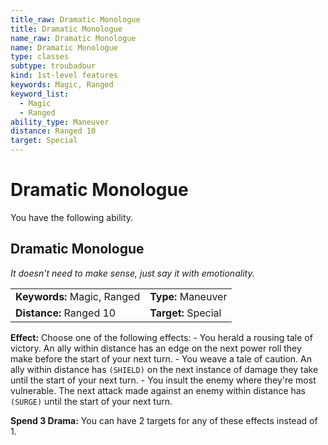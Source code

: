 ```yaml
---
title_raw: Dramatic Monologue
title: Dramatic Monologue
name_raw: Dramatic Monologue
name: Dramatic Monologue
type: classes
subtype: troubadour
kind: 1st-level features
keywords: Magic, Ranged
keyword_list:
  - Magic
  - Ranged
ability_type: Maneuver
distance: Ranged 10
target: Special
---
```


# Dramatic Monologue

You have the following ability.

## Dramatic Monologue

*It doesn't need to make sense, just say it with emotionality.*

|                             |                     |
| :-------------------------- | :------------------ |
| **Keywords:** Magic, Ranged | **Type:** Maneuver  |
| **Distance:** Ranged 10     | **Target:** Special |

**Effect:** Choose one of the following effects: - You herald a rousing tale of victory. An ally within distance has an edge on the next power roll they make before the start of your next turn. - You weave a tale of caution. An ally within distance has `(SHIELD)` on the next instance of damage they take until the start of your next turn. - You insult the enemy where they're most vulnerable. The next attack made against an enemy within distance has `(SURGE)` until the start of your next turn.

**Spend 3 Drama:** You can have 2 targets for any of these effects instead of 1.

